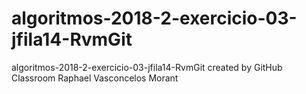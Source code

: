 # algoritmos-2018-2-exercicio-03-jfila14-RvmGit
algoritmos-2018-2-exercicio-03-jfila14-RvmGit created by GitHub Classroom
Raphael Vasconcelos Morant
